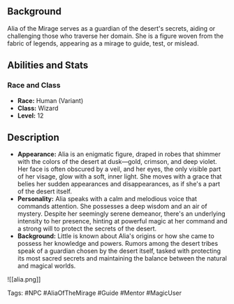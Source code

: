 ## Background
Alia of the Mirage serves as a guardian of the desert's secrets, aiding or challenging those who traverse her domain. She is a figure woven from the fabric of legends, appearing as a mirage to guide, test, or mislead.

## Abilities and Stats

### Race and Class
- **Race:** Human (Variant)
- **Class:** Wizard
- **Level:** 12

## Description
- **Appearance:** Alia is an enigmatic figure, draped in robes that shimmer with the colors of the desert at dusk—gold, crimson, and deep violet. Her face is often obscured by a veil, and her eyes, the only visible part of her visage, glow with a soft, inner light. She moves with a grace that belies her sudden appearances and disappearances, as if she's a part of the desert itself.
- **Personality:** Alia speaks with a calm and melodious voice that commands attention. She possesses a deep wisdom and an air of mystery. Despite her seemingly serene demeanor, there's an underlying intensity to her presence, hinting at powerful magic at her command and a strong will to protect the secrets of the desert.
- **Background:** Little is known about Alia's origins or how she came to possess her knowledge and powers. Rumors among the desert tribes speak of a guardian chosen by the desert itself, tasked with protecting its most sacred secrets and maintaining the balance between the natural and magical worlds.

![[alia.png]]

Tags: #NPC #AliaOfTheMirage #Guide #Mentor #MagicUser
